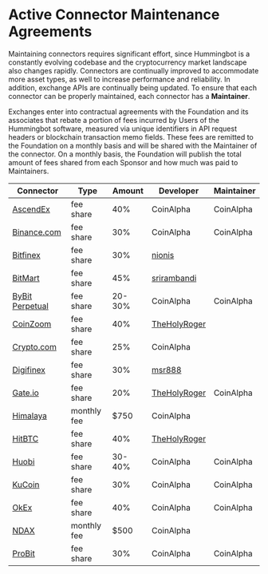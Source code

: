 # Active Connector Maintenance Agreements

Maintaining connectors requires significant effort, since Hummingbot is a constantly evolving codebase and the cryptocurrency market landscape also changes rapidly. Connectors are continually improved to accommodate more asset types, as well to increase performance and reliability. In addition, exchange APIs are continually being updated. To ensure that each connector can be properly maintained, each connector has a **Maintainer**.

Exchanges enter into contractual agreements with the Foundation and its associates that rebate a portion of fees incurred by Users of the Hummingbot software, measured via unique identifiers in API request headers or blockchain transaction memo fields. These fees are remitted to the Foundation on a monthly basis and will be shared with the Maintainer of the connector. On a monthly basis, the Foundation will publish the total amount of fees shared from each Sponsor and how much was paid to Maintainers.

| Connector                               | Type      | Amount  | Developer  | Maintainer  |
|-----------------------------------------|-----------| ------- | ---------- | ----------- |
| [AscendEx](/exchanges/ascend-ex)         | fee share | 40%     | CoinAlpha  | CoinAlpha   |
| [Binance.com](/exchanges/binance)       | fee share | 30%     | CoinAlpha  | CoinAlpha   |
| [Bitfinex](/exchanges/bitfinex)         | fee share | 30%     | [nionis](https://github.com/nionis) |   |
| [BitMart](/exchanges/bitmart)           | fee share | 45%     | [srirambandi](https://github.com/srirambandi) |   |
| [ByBit Perpetual](/exchanges/bybit-perpetual) | fee share | 20-30% | CoinAlpha | CoinAlpha |
| [CoinZoom](/exchanges/coinzoom)         | fee share | 40%     | [TheHolyRoger](https://github.com/TheHolyRoger) |   |
| [Crypto.com](/exchanges/crypto-com)     | fee share | 25%     | CoinAlpha  |             |
| [Digifinex](/exchanges/digifinex)       | fee share | 30%     | [msr888](https://github.com/msr888) | |
| [Gate.io](/exchanges/gate-io)           | fee share | 20%     | [TheHolyRoger](https://github.com/TheHolyRoger) | CoinAlpha |
| [Himalaya](/exchanges/himalaya)         | monthly fee | $750  | CoinAlpha  |             |
| [HitBTC](/exchanges/hitbtc)             | fee share | 40%     | [TheHolyRoger](https://github.com/TheHolyRoger) |   |
| [Huobi](/exchanges/huobi)               | fee share | 30-40%  | CoinAlpha  | CoinAlpha   |
| [KuCoin](/exchanges/kucoin)             | fee share | 30%     | CoinAlpha  | CoinAlpha   |
| [OkEx](/exchanges/okex)                 | fee share | 40%     | CoinAlpha  | CoinAlpha   |
| [NDAX](/exchanges/ndax)                 | monthly fee| $500   | CoinAlpha  |             |
| [ProBit](/exchanges/probit)             | fee share | 30%     | CoinAlpha  | CoinAlpha   |
